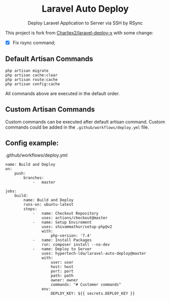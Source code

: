 <div align="center">

# Laravel Auto Deploy

Deploy Laravel Application to Server via SSH by RSync

</div>

This project is fork from  [Charliex2/laravel-deploy-x](https://github.com/charliex2/laravel-deploy-x) with some change:

- [x] Fix rsync command;


## Default Artisan Commands
```
php artisan migrate 
php artisan cache:clear 
php artisan route:cache
php artisan config:cache
```
All commands above are executed in the default order.

## Custom Artisan Commands
 Custom commands can be executed after default artisan command. Custom commands could be added in the `.github/workflows/deploy.yml` file.


## Config example:

.github/workflows/deploy.yml

```
name: Build and Deploy
on:
    push:
        branches:
            -   master

jobs:
    build:
        name: Build and Deploy
        runs-on: ubuntu-latest
        steps:
            -   name: Checkout Repository
                uses: actions/checkout@master
            -   name: Setup Enviroment
                uses: shivammathur/setup-php@v2
                with:
                    php-version: '7.4'
            -   name: Install Packages
                run: composer install --no-dev
            -   name: Deploy to Server
                uses: hypertech-lda/laravel-auto-deploy@master
                with:
                    user: user
                    host: host
                    port: port
                    path: path
                    owner: owner
                    commands: "# Customer commands"
                env:
                    DEPLOY_KEY: ${{ secrets.DEPLOY_KEY }}
```
